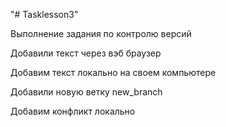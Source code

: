 "# Tasklesson3"

Выполнение задания по контролю версий

Добавили текст через вэб браузер

Добавим текст локально на своем компьютере

Добавили новую ветку new_branch

Добавим конфликт локально
